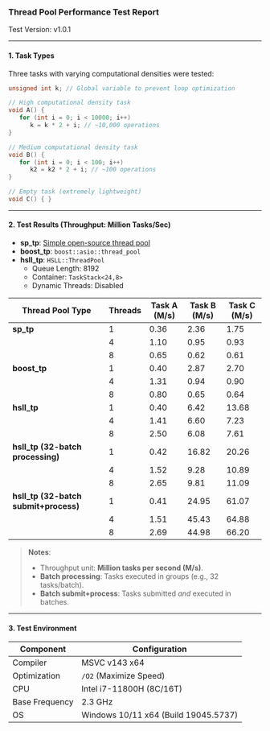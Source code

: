 ### Thread Pool Performance Test Report  
Test Version: v1.0.1  

---

#### 1. Task Types  
Three tasks with varying computational densities were tested:  

```cpp
unsigned int k; // Global variable to prevent loop optimization  

// High computational density task  
void A() {  
   for (int i = 0; i < 10000; i++)  
      k = k * 2 + i; // ~10,000 operations  
}  

// Medium computational density task  
void B() {  
   for (int i = 0; i < 100; i++)  
      k2 = k2 * 2 + i; // ~100 operations  
}  

// Empty task (extremely lightweight)  
void C() { }  
```

---

#### 2. Test Results (Throughput: Million Tasks/Sec)  
- **sp_tp**: [Simple open-source thread pool](https://github.com/progschj/ThreadPool.git)  
- **boost_tp**: `boost::asio::thread_pool`  
- **hsll_tp**: `HSLL::ThreadPool`  
  - Queue Length: 8192  
  - Container: `TaskStack<24,8>`  
  - Dynamic Threads: Disabled  

| Thread Pool Type                     | Threads | Task A (M/s) | Task B (M/s) | Task C (M/s) |  
|--------------------------------------|---------|--------------|--------------|--------------|  
| **sp_tp**                            | 1       | 0.36         | 2.36         | 1.75         |  
|                                      | 4       | 1.10         | 0.95         | 0.93         |  
|                                      | 8       | 0.65         | 0.62         | 0.61         |  
| **boost_tp**                         | 1       | 0.40         | 2.87         | 2.70         |  
|                                      | 4       | 1.31         | 0.94         | 0.90         |  
|                                      | 8       | 0.80         | 0.65         | 0.64         |  
| **hsll_tp**                          | 1       | 0.40         | 6.42         | 13.68        |  
|                                      | 4       | 1.41         | 6.60         | 7.23         |  
|                                      | 8       | 2.50         | 6.08         | 7.61         |  
| **hsll_tp (32-batch processing)**    | 1       | 0.42         | 16.82        | 20.26        |  
|                                      | 4       | 1.52         | 9.28         | 10.89        |  
|                                      | 8       | 2.65         | 9.81         | 11.09        |  
| **hsll_tp (32-batch submit+process)**| 1       | 0.41         | 24.95        | 61.07        |  
|                                      | 4       | 1.51         | 45.43        | 64.88        |  
|                                      | 8       | 2.69         | 44.98        | 66.20        |  

> **Notes**:  
> - Throughput unit: **Million tasks per second (M/s)**.  
> - **Batch processing**: Tasks executed in groups (e.g., 32 tasks/batch).  
> - **Batch submit+process**: Tasks submitted *and* executed in batches.  

---

#### 3. Test Environment  
| Component        | Configuration                   |  
|------------------|---------------------------------|  
| Compiler         | MSVC v143 x64                   |  
| Optimization     | `/O2` (Maximize Speed)          |  
| CPU              | Intel i7-11800H (8C/16T)       |  
| Base Frequency   | 2.3 GHz                         |  
| OS               | Windows 10/11 x64 (Build 19045.5737) |